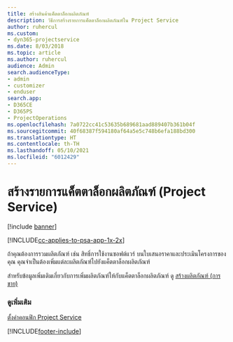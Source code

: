 ```yaml
---
title: สร้างสินค้าแค็ตตาล็อกผลิตภัณฑ์
description: วิธีการสร้างรายการแค็ตตาล็อกผลิตภัณฑ์ใน Project Service
author: ruhercul
ms.custom:
- dyn365-projectservice
ms.date: 8/03/2018
ms.topic: article
ms.author: ruhercul
audience: Admin
search.audienceType:
- admin
- customizer
- enduser
search.app:
- D365CE
- D365PS
- ProjectOperations
ms.openlocfilehash: 7a0722cc41c53635b689681aad889407b361b04f
ms.sourcegitcommit: 40f68387f594180af64a5e5c748b6efa188bd300
ms.translationtype: HT
ms.contentlocale: th-TH
ms.lasthandoff: 05/10/2021
ms.locfileid: "6012429"
---
```

# <a name="create-product-catalog-items-project-service"></a>สร้างรายการแค็ตตาล็อกผลิตภัณฑ์ (Project Service)

[!include [banner](../includes/psa-now-project-operations.md)]

[!INCLUDE[cc-applies-to-psa-app-1x-2x](../includes/cc-applies-to-psa-app-1x-2x.md)]

ถ้าคุณต้องการรวมผลิตภัณฑ์ เช่น สิทธิ์การใช้งานซอฟต์แวร์ บนใบเสนอราคาและประเมินโครงการของคุณ คุณจำเป็นต้องเพิ่มแต่ละผลิตภัณฑ์ไปยังแค็ตตาล็อกผลิตภัณฑ์  
  
 สำหรับข้อมูลเพิ่มเติมเกี่ยวกับการเพิ่มผลิตภัณฑ์ให้กับแค็ตตาล็อกผลิตภัณฑ์ ดู [สร้างผลิตภัณฑ์ (การขาย)](/dynamics365/sales-enterprise/create-product-sales)  
  
### <a name="see-also"></a>ดูเพิ่มเติม  
 [ตั้งค่าคอนฟิก Project Service](../psa/configure.md)


[!INCLUDE[footer-include](../includes/footer-banner.md)]